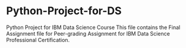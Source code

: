 # Python-Project-for-DS
Python Project for IBM Data Science Course 
This file contains the Final Assignment file for Peer-grading Assignment for IBM Data Science Professional Certification.
